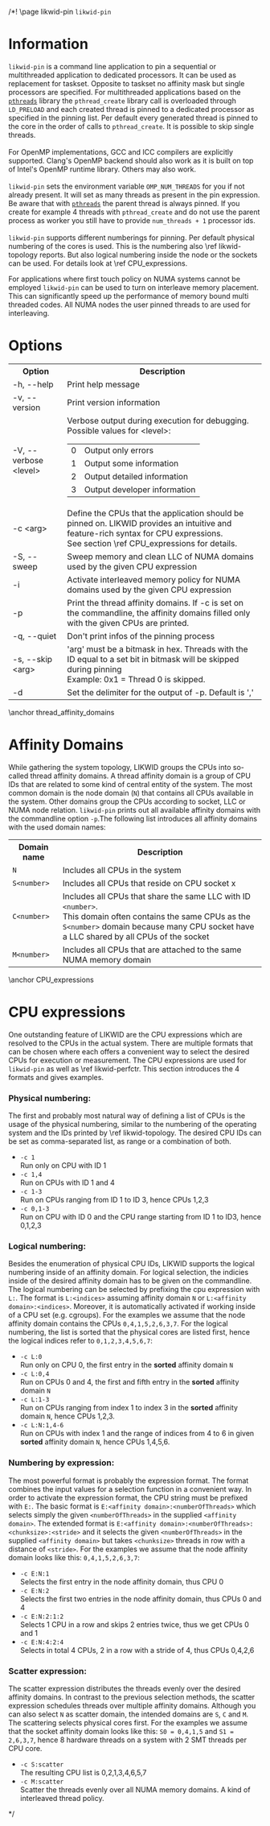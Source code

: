 /*! \page likwid-pin <CODE>likwid-pin</CODE>

<H1>Information</H1>
<CODE>likwid-pin</CODE> is a command line application to pin a sequential or multithreaded application to dedicated processors. It can be used as replacement for taskset.
Opposite to taskset no affinity mask but single processors are specified. For multithreaded applications based on the <A HREF="https://computing.llnl.gov/tutorials/pthreads/"><CODE>pthreads</CODE></A> library the <CODE>pthread_create</CODE> library call is overloaded through <CODE>LD_PRELOAD</CODE> and each created thread is pinned to a dedicated processor as specified in the pinning list. Per default every generated thread is pinned to the core in the order of calls to <CODE>pthread_create</CODE>. It is possible to skip single threads.<BR>
<BR>
For OpenMP implementations, GCC and ICC compilers are explicitly supported. Clang's OpenMP backend should also work as it is built on top of Intel's OpenMP runtime library. Others may also work.<BR>
<BR>
<CODE>likwid-pin</CODE> sets the environment variable <CODE>OMP_NUM_THREADS</CODE> for you if not already present. It will set as many threads as present in the pin expression.  Be aware that with <A HREF="https://computing.llnl.gov/tutorials/pthreads/"><CODE>pthreads</CODE></A> the parent thread is always pinned. If you create for example 4 threads with <CODE>pthread_create</CODE> and do not use the parent process as worker you still have to provide <CODE>num_threads + 1</CODE> processor ids.<BR>
<BR>
<CODE>likwid-pin</CODE> supports different numberings for pinning. Per default physical numbering of the cores is used. This is the numbering also \ref likwid-topology reports. But also logical numbering inside the node or the sockets can be used. For details look at \ref CPU_expressions. <!--If using with a N (e.g. -c N:0-6) the cores are logical numbered over the whole node. Physical cores come first. If a system e.g. has 8 cores with 16 SMT threads with -c N:0-7 you get all physical cores.  If you specify -c N:0-15 you get all physical cores and all SMT threads. With S you can specify logical numberings inside sockets, again physical cores come first. You can mix different domains with a @. <CODE>-c S0:0-3\@S2:2-3</CODE> you pin thread 0-3 to logical cores 0-3 on socket 0 and threads 4-6 on logical cores 2-3 on socket 2.--><BR>

For applications where first touch policy on NUMA systems cannot be employed <CODE>likwid-pin</CODE> can be used to turn on interleave memory placement. This can significantly speed up the performance of memory bound multi threaded codes. All NUMA nodes the user pinned threads to are used for interleaving.

<H1>Options</H1>
<TABLE>
<TR>
  <TH>Option</TH>
  <TH>Description</TH>
</TR>
<TR>
  <TD>-h, --help</TD>
  <TD>Print help message</TD>
</TR>
<TR>
  <TD>-v, --version</TD>
  <TD>Print version information</TD>
</TR>
<TR>
  <TD>-V, --verbose &lt;level&gt;</TD>
  <TD>Verbose output during execution for debugging. Possible values for &lt;level&gt;:
  <TABLE>
    <TR>
      <TD>0</TD>
      <TD>Output only errors</TD>
    </TR>
    <TR>
      <TD>1</TD>
      <TD>Output some information</TD>
    </TR>
    <TR>
      <TD>2</TD>
      <TD>Output detailed information</TD>
    </TR>
    <TR>
      <TD>3</TD>
      <TD>Output developer information</TD>
    </TR>
  </TABLE>
  </TD>
</TR>
<TR>
  <TD>-c &lt;arg&gt;</TD>
  <TD>Define the CPUs that the application should be pinned on. LIKWID provides an intuitive and feature-rich syntax for CPU expressions.<BR>See section \ref CPU_expressions for details.</TD>
</TR>
<TR>
  <TD>-S, --sweep</TD>
  <TD>Sweep memory and clean LLC of NUMA domains used by the given CPU expression</TD>
</TR>
<TR>
  <TD>-i</TD>
  <TD>Activate interleaved memory policy for NUMA domains used by the given CPU expression</TD>
</TR>
<TR>
  <TD>-p</TD>
  <TD>Print the thread affinity domains. If -c is set on the commandline, the affinity domains filled only with the given CPUs are printed.</TD>
</TR>
<TR>
  <TD>-q, --quiet</TD>
  <TD>Don't print infos of the pinning process</TD>
</TR>
<TR>
  <TD>-s, --skip &lt;arg&gt;</TD>
  <TD>'arg' must be a bitmask in hex. Threads with the ID equal to a set bit in bitmask will be skipped during pinning<BR>Example: 0x1 = Thread 0 is skipped.</TD>
</TR>
<TR>
  <TD>-d</TD>
  <TD>Set the delimiter for the output of -p. Default is ','</TD>
</TR>
</TABLE>

\anchor thread_affinity_domains
<H1>Affinity Domains</H1>
While gathering the system topology, LIKWID groups the CPUs into so-called thread affinity domains. A thread affinity domain is a group of CPU IDs that are related to some kind of central entity of the system. The most common domain is the node domain (<CODE>N</CODE>) that contains all CPUs available in the system. Other domains group the CPUs according to socket, LLC or NUMA node relation. <CODE>likwid-pin</CODE> prints out all available affinity domains with the commandline option <CODE>-p</CODE>.The following list introduces all affinity domains with the used domain names:
<TABLE>
<TR>
  <TH>Domain name</TH>
  <TH>Description</TH>
</TR>
<TR>
  <TD><CODE>N</CODE></TD>
  <TD>Includes all CPUs in the system</TD>
</TR>
<TR>
  <TD><CODE>S&lt;number&gt;</CODE></TD>
  <TD>Includes all CPUs that reside on CPU socket x</TD>
</TR>
<TR>
  <TD><CODE>C&lt;number&gt;</CODE></TD>
  <TD>Includes all CPUs that share the same LLC with ID <CODE>&lt;number&gt;</CODE>.<BR>This domain often contains the same CPUs as the <CODE>S&lt;number&gt;</CODE> domain because many CPU socket have a LLC shared by all CPUs of the socket</TD>
</TR>
<TR>
  <TD><CODE>M&lt;number&gt;</CODE></TD>
  <TD>Includes all CPUs that are attached to the same NUMA memory domain</TD>
</TR>
</TABLE>

\anchor CPU_expressions
<H1>CPU expressions</H1>
One outstanding feature of LIKWID are the CPU expressions which are resolved to the CPUs in the actual system. There are multiple formats that can be chosen where each offers a convenient way to select the desired CPUs for execution or measurement. The CPU expressions are used for <CODE>likwid-pin</CODE> as well as \ref likwid-perfctr. This section introduces the 4 formats and gives examples.

<H3>Physical numbering:</H3>
The first and probably most natural way of defining a list of CPUs is the usage of the physical numbering, similar to the numbering of the operating system and the IDs printed by \ref likwid-topology. The desired CPU IDs can be set as comma-separated list, as range or a combination of both.
<UL>
<LI><CODE>-c 1</CODE><BR>
Run only on CPU with ID 1
</LI>
<LI><CODE>-c 1,4</CODE><BR>
Run on CPUs with ID 1 and 4
</LI>
<LI><CODE>-c 1-3</CODE><BR>
Run on CPUs ranging from ID 1 to ID 3, hence CPUs 1,2,3
</LI>
<LI><CODE>-c 0,1-3</CODE><BR>
Run on CPU with ID 0 and the CPU range starting from ID 1 to ID3, hence 0,1,2,3
</LI>
</UL>
<H3>Logical numbering:</H3>
Besides the enumeration of physical CPU IDs, LIKWID supports the logical numbering inside of an affinity domain. For logical selection, the indicies inside of the desired affinity domain has to be given on the commandline. The logical numbering can be selected by prefixing the cpu expression with <CODE>L:</CODE>. The format is <CODE>L:&lt;indices&gt;</CODE> assuming affinity domain <CODE>N</CODE> or <CODE>L:&lt;affinity domain&gt;:&lt;indices&gt;</CODE>. Moreover, it is automatically activated if working inside of a CPU set (e.g. cgroups). For the examples we assume that the node affinity domain contains the CPUs <CODE>0,4,1,5,2,6,3,7</CODE>. For the logical numbering, the list is sorted that the physical cores are listed first, hence the logical indices refer to <CODE>0,1,2,3,4,5,6,7</CODE>:
<UL>
<LI><CODE>-c L:0</CODE><BR>
Run only on CPU 0, the first entry in the <B>sorted</B> affinity domain <CODE>N</CODE>
</LI>
<LI><CODE>-c L:0,4</CODE><BR>
Run on CPUs 0 and 4, the first and fifth entry in the <B>sorted</B> affinity domain <CODE>N</CODE>
</LI>
<LI><CODE>-c L:1-3</CODE><BR>
Run on CPUs ranging from index 1 to index 3 in the <B>sorted</B> affinity domain <CODE>N</CODE>, hence CPUs 1,2,3.
</LI>
<LI><CODE>-c L:N:1,4-6</CODE><BR>
Run on CPUs with index 1 and the range of indices from 4 to 6 in given <B>sorted</B> affinity domain <CODE>N</CODE>, hence CPUs 1,4,5,6.
</LI>
</UL>
<H3>Numbering by expression:</H3>
The most powerful format is probably the expression format. The format combines the input values for a selection function in a convenient way. In order to activate the expression format, the CPU string must be prefixed with <CODE>E:</CODE>. The basic format is <CODE>E:&lt;affinity domain&gt;:&lt;numberOfThreads&gt;</CODE> which selects simply the given <CODE>&lt;numberOfThreads&gt;</CODE> in the supplied <CODE>&lt;affinity domain&gt;</CODE>. The extended format is <CODE>E:&lt;affinity domain&gt;:&lt;numberOfThreads&gt;:&lt;chunksize&gt;:&lt;stride&gt;</CODE> and it selects the given <CODE>&lt;numberOfThreads&gt;</CODE> in the supplied <CODE>&lt;affinity domain&gt;</CODE> but takes <CODE>&lt;chunksize&gt;</CODE> threads in row with a distance of <CODE>&lt;stride&gt;</CODE>. For the examples we assume that the node affinity domain looks like this: <CODE>0,4,1,5,2,6,3,7</CODE>:
<UL>
<LI><CODE>-c E:N:1</CODE><BR>
Selects the first entry in the node affinity domain, thus CPU 0
</LI>
<LI><CODE>-c E:N:2</CODE><BR>
Selects the first two entries in the node affinity domain, thus CPUs 0 and 4
</LI>
<LI><CODE>-c E:N:2:1:2</CODE><BR>
Selects 1 CPU in a row and skips 2 entries twice, thus we get CPUs 0 and 1
</LI>
<LI><CODE>-c E:N:4:2:4</CODE><BR>
Selects in total 4 CPUs, 2 in a row with a stride of 4, thus CPUs 0,4,2,6
</LI>
</UL>
<H3>Scatter expression:</H3>
The scatter expression distributes the threads evenly over the desired affinity domains. In contrast to the previous selection methods, the scatter expression schedules threads over multiple affinity domains. Although you can also select <CODE>N</CODE> as scatter domain, the intended domains are <CODE>S</CODE>, <CODE>C</CODE> and <CODE>M</CODE>. The scattering selects physical cores first. For the examples we assume that the socket affinity domain looks like this: <CODE>S0 = 0,4,1,5</CODE> and <CODE>S1 = 2,6,3,7</CODE>, hence 8 hardware threads on a system with 2 SMT threads per CPU core.
<UL>
<LI><CODE>-c S:scatter</CODE><BR>
The resulting CPU list is 0,2,1,3,4,6,5,7
</LI>
<LI><CODE>-c M:scatter</CODE><BR>
Scatter the threads evenly over all NUMA memory domains. A kind of interleaved thread policy.
</LI>
</UL>
*/
